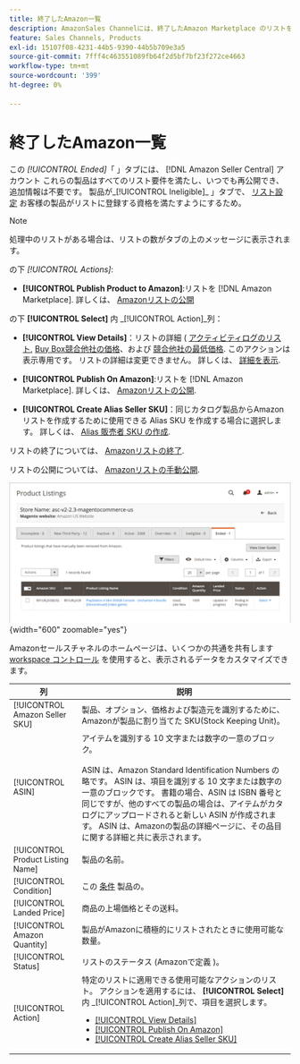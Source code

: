 ```yaml
---
title: 終了したAmazon一覧
description: AmazonSales Channelには、終了したAmazon Marketplace のリストを確認するための「終了」タブが用意されています。このタブは、選択したときに再公開できます。
feature: Sales Channels, Products
exl-id: 15107f08-4231-44b5-9390-44b5b709e3a5
source-git-commit: 7fff4c463551089fb64f2d5bf7bf23f272ce4663
workflow-type: tm+mt
source-wordcount: '399'
ht-degree: 0%

---
```


# 終了したAmazon一覧

この _[!UICONTROL Ended]_「 」タブには、 [!DNL Amazon Seller Central] アカウント これらの製品はすべてのリスト要件を満たし、いつでも再公開でき、追加情報は不要です。 製品が_[!UICONTROL Ineligible]_ 」タブで、 [リスト設定](./listing-settings.md) お客様の製品がリストに登録する資格を満たすようにするため。

>[!NOTE]
>
>処理中のリストがある場合は、リストの数がタブの上のメッセージに表示されます。

の下 _[!UICONTROL Actions]_:

- **[!UICONTROL Publish Product to Amazon]**:リストを [!DNL Amazon Marketplace]. 詳しくは、 [Amazonリストの公開](./publish-listings-manually.md)

の下 **[!UICONTROL Select]** 内 _[!UICONTROL Action]_列：

- **[!UICONTROL View Details]**：リストの詳細 ( [アクティビティログのリスト](./product-listing-details.md#listing-activity-log), [Buy Box競合他社の価格](./product-listing-details.md#buy-box-competitor-pricing)、および [競合他社の最低価格](./product-listing-details.md#lowest-competitor-pricing). このアクションは表示専用です。 リストの詳細は変更できません。 詳しくは、 [詳細を表示](./product-listing-details.md).

- **[!UICONTROL Publish On Amazon]**:リストを [!DNL Amazon Marketplace]. 詳しくは、 [Amazonリストの公開](./publish-listings-manually.md).

- **[!UICONTROL Create Alias Seller SKU]**：同じカタログ製品からAmazonリストを作成するために使用できる Alias SKU を作成する場合に選択します。 詳しくは、 [Alias 販売者 SKU の作成](./create-alias-seller-sku.md).

リストの終了については、 [Amazonリストの終了](./end-listings-manually.md).

リストの公開については、 [Amazonリストの手動公開](./publish-listings-manually.md).

![終了したAmazon一覧](assets/amazon-ended-listings.png){width="600" zoomable="yes"}

Amazonセールスチャネルのホームページは、いくつかの共通を共有します [workspace コントロール](./workspace-controls.md) を使用すると、表示されるデータをカスタマイズできます。

| 列 | 説明 |
|-----------------------------------|------------------------------------------------------------------------------------------------------------------------------------------------------------------------------------------------------------------------------------------------------------------------------------------------------------------------------------------------------------------------------------------------------------------------------------------------------------------------------------|
| [!UICONTROL Amazon Seller SKU] | 製品、オプション、価格および製造元を識別するために、Amazonが製品に割り当てた SKU(Stock Keeping Unit)。 |
| [!UICONTROL ASIN] | アイテムを識別する 10 文字または数字の一意のブロック。<br><br>ASIN は、Amazon Standard Identification Numbers の略です。 ASIN は、項目を識別する 10 文字または数字の一意のブロックです。 書籍の場合、ASIN は ISBN 番号と同じですが、他のすべての製品の場合は、アイテムがカタログにアップロードされると新しい ASIN が作成されます。 ASIN は、Amazonの製品の詳細ページに、その品目に関する詳細と共に表示されます。 |
| [!UICONTROL Product Listing Name] | 製品の名前。 |
| [!UICONTROL Condition] | この [条件](./product-listing-condition.md) 製品の。 |
| [!UICONTROL Landed Price] | 商品の上場価格とその送料。 |
| [!UICONTROL Amazon Quantity] | 製品がAmazonに積極的にリストされたときに使用可能な数量。 |
| [!UICONTROL Status] | リストのステータス (Amazonで定義 )。 |
| [!UICONTROL Action] | 特定のリストに適用できる使用可能なアクションのリスト。 アクションを適用するには、 **[!UICONTROL Select]** 内 _[!UICONTROL Action]_列で、項目を選択します。<ul><li>[[!UICONTROL View Details]](./product-listing-details.md)</li><li>[[!UICONTROL Publish On Amazon]](./publish-listings-manually.md)</li><li>[[!UICONTROL Create Alias Seller SKU]](./create-alias-seller-sku.md#region-specific)</li></ul> |

